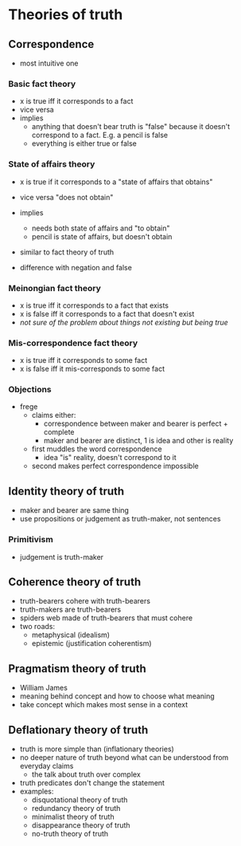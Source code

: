 # Theories of truth

## Correspondence

- most intuitive one

### Basic fact theory

- x is true iff it corresponds to a fact
- vice versa
- implies
  - anything that doesn't bear truth is "false" because it doesn't correspond to a fact. E.g. a pencil is false
  - everything is either true or false

### State of affairs theory

- x is true if it corresponds to a "state of affairs that obtains"
- vice versa "does not obtain"
- implies
  - needs both state of affairs and "to obtain"
  - pencil is state of affairs, but doesn't obtain

- similar to fact theory of truth
- difference with negation and false

### Meinongian fact theory

- x is true iff it corresponds to a fact that exists
- x is false iff it corresponds to a fact that doesn't exist
- _not sure of the problem about things not existing but being true_

### Mis-correspondence fact theory

- x is true iff it corresponds to some fact
- x is false iff it mis-corresponds to some fact

### Objections

- frege
  - claims either:
    - correspondence between maker and bearer is perfect + complete
    - maker and bearer are distinct, 1 is idea and other is reality
  - first muddles the word correspondence
    - idea "is" reality, doesn't correspond to it
  - second makes perfect correspondence impossible

## Identity theory of truth

- maker and bearer are same thing
- use propositions or judgement as truth-maker, not sentences

### Primitivism

- judgement is truth-maker

## Coherence theory of truth

- truth-bearers cohere with truth-bearers
- truth-makers are truth-bearers
- spiders web made of truth-bearers that must cohere
- two roads:
  - metaphysical (idealism)
  - epistemic (justification coherentism)

## Pragmatism theory of truth

- William James
- meaning behind concept and how to choose what meaning
- take concept which makes most sense in a context

## Deflationary theory of truth

- truth is more simple than (inflationary theories)
- no deeper nature of truth beyond what can be understood from everyday claims
  - the talk about truth over complex
- truth predicates don't change the statement
- examples:
  - disquotational theory of truth
  - redundancy theory of truth
  - minimalist theory of truth
  - disappearance theory of truth
  - no-truth theory of truth
